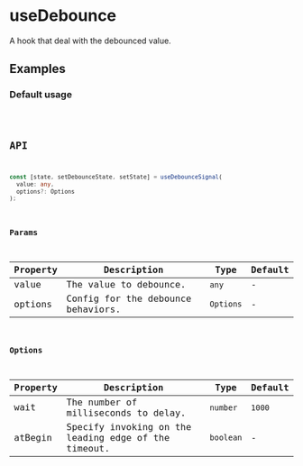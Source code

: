 
# useDebounce

A hook that deal with the debounced value.

## Examples

### Default usage

<code src="./demo/demo1.tsx" />

## API

```typescript
const [state, setDebounceState, setState] = useDebounceSignal(
  value: any,
  options?: Options
);
```

### Params

| Property | Description                        | Type      | Default |
| -------- | ---------------------------------- | --------- | ------- |
| value    | The value to debounce.             | `any`     | -       |
| options  | Config for the debounce behaviors. | `Options` | -       |

### Options

| Property | Description                                          | Type      | Default |
| -------- | ---------------------------------------------------- | --------- | ------- |
| wait     | The number of milliseconds to delay.                 | `number`  | `1000`  |
| atBegin  | Specify invoking on the leading edge of the timeout. | `boolean` | -       |
